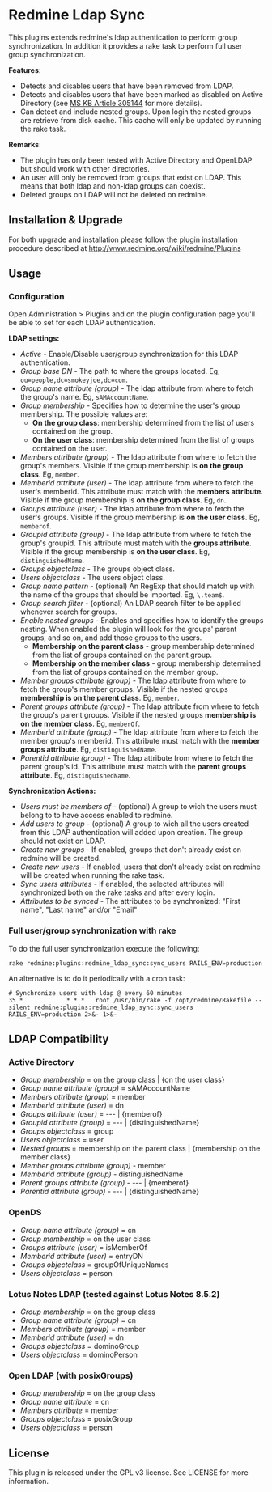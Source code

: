 Redmine Ldap Sync
=================

This plugins extends redmine's ldap authentication to perform group
synchronization.
In addition it provides a rake task to perform full user group synchronization.

__Features__:

 * Detects and disables users that have been removed from LDAP.
 * Detects and disables users that have been marked as disabled on Active
 Directory (see [MS KB Article 305144][uacf] for more details).
 * Can detect and include nested groups. Upon login the nested groups are 
 retrieve from disk cache. This cache will only be updated by running the rake
 task.

__Remarks__:

* The plugin has only been tested with Active Directory and OpenLDAP but should
work with other directories.
* An user will only be removed from groups that exist on LDAP. This means that
 both ldap and non-ldap groups can coexist.
* Deleted groups on LDAP will not be deleted on redmine.

Installation & Upgrade
----------------------

For both upgrade and installation please follow the plugin installation 
procedure described at http://www.redmine.org/wiki/redmine/Plugins

Usage
-----

### Configuration

Open Administration > Plugins and on the plugin configuration page you'll be
able to set for each LDAP authentication.

**LDAP settings:**

+ _Active_ - Enable/Disable user/group synchronization for this LDAP
  authentication.
+ _Group base DN_ - The path to where the groups located. Eg,
  `ou=people,dc=smokeyjoe,dc=com`.
+ _Group name attribute (group)_ - The ldap attribute from where to fetch the
  group's name. Eg, `sAMAccountName`.
+ _Group membership_ - Specifies how to determine the user's group membership.
  The possible values are:
  - **On the group class**: membership determined from the list of users
    contained on the group.
  - **On the user class**: membership determined from the list of groups
    contained on the user.
+ _Members attribute (group)_ - The ldap attribute from where to fetch the
  group's members. Visible if the group membership is __on the group class__.
  Eg, `member`.
+ _Memberid attribute (user)_ - The ldap attribute from where to fetch the
  user's memberid. This attribute must match with the __members attribute__.
  Visible if the group membership is __on the group class__. Eg, `dn`.
+ _Groups attribute (user)_ - The ldap attribute from where to fetch the user's
  groups. Visible if the group membership is __on the user class__. Eg,
  `memberof`.
+ _Groupid attribute (group)_ - The ldap attribute from where to fetch the
  group's groupid. This attribute must match with the __groups attribute__.
  Visible if the group membership is __on the user class__. Eg,
  `distinguishedName`.
+ _Groups objectclass_ - The groups object class.
+ _Users objectclass_ - The users object class.
+ _Group name pattern_ - (optional) An RegExp that should match up with the name
  of the groups that should be imported. Eg, `\.team$`.
+ _Group search filter_ - (optional) An LDAP search filter to be applied
  whenever search for groups.
+ _Enable nested groups_ - Enables and specifies how to identify the groups 
nesting. When enabled the plugin will look for the groups' parent groups, and
so on, and add those groups to the users.
  - **Membership on the parent class** - group membership determined from the 
    list of groups contained on the parent group.
  - **Membership on the member class** - group membership determined from the 
    list of groups contained on the member group.
+ _Member groups attribute (group)_ - The ldap attribute from where to fetch the
group's member groups. Visible if the nested groups __membership is on the 
parent class__. Eg, `member`.
+ _Parent groups attribute (group)_ - The ldap attribute from where to fetch the
group's parent groups. Visible if the nested groups __membership is on the 
member class__. Eg, `memberOf`.
+ _Memberid attribute (group)_ - The ldap attribute from where to fetch the 
member group's memberid. This attribute must match with the __member groups 
attribute__. Eg, `distinguishedName`.
+ _Parentid attribute (group)_ - The ldap attribute from where to fetch the 
parent group's id. This attribute must match with the __parent groups 
attribute__. Eg, `distinguishedName`.

**Synchronization Actions:**

+ _Users must be members of_ - (optional) A group to wich the users must belong
  to to have access enabled to redmine.
+ _Add users to group_ - (optional) A group to wich all the users created from
  this LDAP authentication will added upon creation. The group should not exist
 on LDAP.
+ _Create new groups_ - If enabled, groups that don't already exist on redmine
  will be created.
+ _Create new users_ - If enabled, users that don't already exist on redmine
  will be created when running the rake task.
+ _Sync users attributes_ - If enabled, the selected attributes will
  synchronized both on the rake tasks and after every login.
+ _Attributes to be synced_ - The attributes to be synchronized: "First name",
  "Last name" and/or "Email"

### Full user/group synchronization with rake

To do the full user synchronization execute the following:

    rake redmine:plugins:redmine_ldap_sync:sync_users RAILS_ENV=production


An alternative is to do it periodically with a cron task:

    # Synchronize users with ldap @ every 60 minutes
    35 *            * * *   root /usr/bin/rake -f /opt/redmine/Rakefile --silent redmine:plugins:redmine_ldap_sync:sync_users RAILS_ENV=production 2>&- 1>&-

LDAP Compatibility
------------------
### Active Directory
+ _Group membership_ = on the group class | {on the user class}
+ _Group name attribute (group)_ = sAMAccountName
+ _Members attribute (group)_ = member
+ _Memberid attribute (user)_ = dn
+ _Groups attribute (user)_ = ---   | {memberof}
+ _Groupid attribute (group)_ = --- | {distinguishedName}
+ _Groups objectclass_ = group
+ _Users objectclass_ = user
+ _Nested groups_ = membership on the parent class | {membership on the member class}
+ _Member groups attribute (group)_ - member
+ _Memberid attribute (group)_ - distinguishedName
+ _Parent groups attribute (group)_ - --- | {memberof}
+ _Parentid attribute (group)_ - ---      | {distinguishedName}

### OpenDS
+ _Group name attribute (group)_ = cn
+ _Group membership_ = on the user class
+ _Groups attribute (user)_ = isMemberOf
+ _Memberid attribute (user)_ = entryDN
+ _Groups objectclass_ = groupOfUniqueNames
+ _Users objectclass_ = person

### Lotus Notes LDAP (tested against Lotus Notes 8.5.2)
+ _Group membership_ = on the group class
+ _Group name attribute (group)_ = cn
+ _Members attribute (group)_ = member
+ _Memberid attribute (user)_ = dn
+ _Groups objectclass_ = dominoGroup
+ _Users objectclass_ = dominoPerson

### Open LDAP (with posixGroups)
+ _Group membership_ = on the group class
+ _Group name attribute_ = cn
+ _Members attribute_ = member
+ _Groups objectclass_ = posixGroup
+ _Users objectclass_ = person

License
-------
This plugin is released under the GPL v3 license. See LICENSE for more
 information.

[uacf]: http://support.microsoft.com/kb/305144
